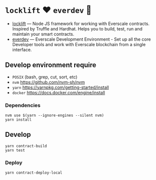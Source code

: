 # `locklift` ❤️ `everdev` 🚀

- [locklift](https://github.com/broxus/ton-locklift) — Node JS framework for working with Everscale contracts. Inspired by Truffle and Hardhat. Helps you to build, test, run and maintain your smart contracts.
- [everdev](https://github.com/tonlabs/everdev) — Everscale Development Environment - Set up all the core Developer tools and work with Everscale blockchain from a single interface.

## Develop environment require

- `POSIX` (bash, grep, cut, sort, etc)
- `nvm` https://github.com/nvm-sh/nvm
- `yarn` https://yarnpkg.com/getting-started/install
- `docker` https://docs.docker.com/engine/install

### Dependencies

```shell
nvm use $(yarn --ignore-engines --silent nvm)
yarn install
```

## Develop

```shell
yarn contract-build
yarn test
```

### Deploy

```shell
yarn contract-deploy-local
```
